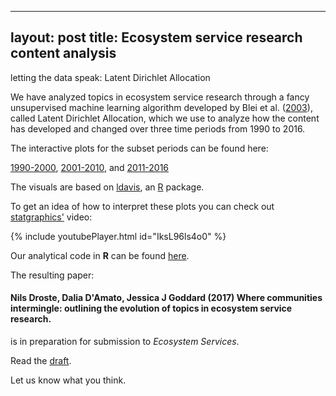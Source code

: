 ----
layout: post
title: Ecosystem service research content analysis
---
<div class="message">
  letting the data speak: Latent Dirichlet Allocation
</div>

We have analyzed topics in ecosystem service research through a fancy unsupervised machine learning algorithm developed by Blei et al. ([2003](http://www.jmlr.org/papers/v3/blei03a.html)), called Latent Dirichlet Allocation, which we use to analyze how the content has developed and changed over three time periods from 1990 to 2016.

The interactive plots for the subset periods can be found here:

[1990-2000](http://nils.droste.io/research/ES_LDA/topicmodelvis_1970_2000/index.html),
[2001-2010](http://nils.droste.io/research/ES_LDA/topicmodelvis_2001_2010/index.html), and
[2011-2016](http://nils.droste.io/research/ES_LDA/topicmodelvis_2011_2016/index.html)

The visuals are based on [ldavis](https://github.com/cpsievert/LDAvis), an [R](https://www.r-project.org/) package.

To get an idea of how to interpret these plots you can check out [statgraphics'](https://www.youtube.com/channel/UCq6VSkbys_dJK_WlWimQaTg) video:

{% include youtubePlayer.html id="IksL96ls4o0" %}

Our analytical code in **R** can be found [here](https://github.com/NilsDroste/ES-LDA).

The resulting paper:

#### Nils Droste, Dalia D'Amato, Jessica J Goddard (2017) Where communities intermingle: outlining the evolution of topics in ecosystem service research.

is in preparation for submission to *Ecosystem Services*.

Read the [draft](http://nils.droste.io/research/ES_LDA/ES_draft_2017_11.pdf).

Let us know what you think.
